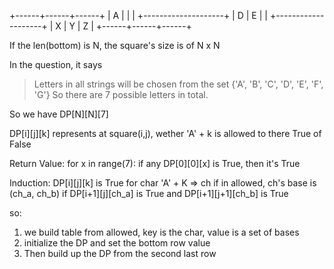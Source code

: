 +------+------+------+
|  A   |      |      |
+--------------------+
|  D   |  E   |      |
+--------------------+
|  X   |  Y   |  Z   |
+------+------+------+

If the len(bottom) is N, the square's size is of N x N

In the question, it says
> Letters in all strings will be chosen from the set {'A', 'B', 'C', 'D', 'E', 'F', 'G'}
So there are 7 possible letters in total.

So we have DP[N][N][7]

DP[i][j][k]
represents at square(i,j), wether 'A' + k is allowed to there True of False

Return Value:
for x in range(7): if any DP[0][0][x] is True, then it's True

Induction:
DP[i][j][k] is True
for char 'A' + K => ch
if in allowed, ch's base is (ch_a, ch_b)
if DP[i+1][j][ch_a] is True and DP[i+1][j+1][ch_b] is True

so:
1. we build table from allowed, key is the char, value is a set of bases
2. initialize the DP and set the bottom row value
3. Then build up the DP from the second last row
